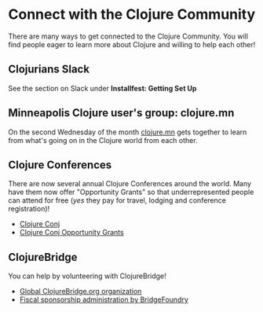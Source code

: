 # Connect with the Clojure Community

There are many ways to get connected to the Clojure Community.
You will find people eager to learn more about Clojure and willing to
help each other!

## Clojurians Slack

See the section on Slack under **Installfest: Getting Set Up**

## Minneapolis Clojure user's group: clojure.mn

On the second Wednesday of the month [clojure.mn](http://www.meetup.com/clojuremn/) gets together to learn from what's going on in the Clojure world from each other.

## Clojure Conferences

There are now several annual Clojure Conferences around the world.
Many have them now offer "Opportunity Grants" so that underrepresented
people can attend for free (*yes* they pay for travel, lodging and
conference registration)!

* [Clojure Conj](http://2016.clojure-conj.org/)
* [Clojure Conj Opportunity Grants](http://2016.clojure-conj.org/opportunity-grants/)

## ClojureBridge

You can help by volunteering with ClojureBridge!

 * [Global ClojureBridge.org organization](http://clojurebridge.org)
 * [Fiscal sponsorship administration by BridgeFoundry](http://bridgefoundry.org/)
